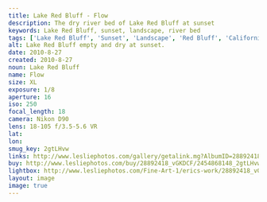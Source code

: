 ```yaml
---
title: Lake Red Bluff - Flow
description: The dry river bed of Lake Red Bluff at sunset
keywords: Lake Red Bluff, sunset, landscape, river bed
tags: ['Lake Red Bluff', 'Sunset', 'Landscape', 'Red Bluff', 'California']
alt: Lake Red Bluff empty and dry at sunset.
date: 2010-8-27
created: 2010-8-27
noun: Lake Red Bluff
name: Flow
size: XL
exposure: 1/8
aperture: 16
iso: 250
focal_length: 18
camera: Nikon D90
lens: 18-105 f/3.5-5.6 VR
lat: 
lon: 
smug_key: 2gtLHvw
links: http://www.lesliephotos.com/gallery/getalink.mg?AlbumID=28892418&AlbumKey=vGKDCF&ImageID=2454868148&ImageKey=2gtLHvw&how=forum&Page=1
buy: http://www.lesliephotos.com/buy/28892418_vGKDCF/2454868148_2gtLHvw/
lightbox: http://www.lesliephotos.com/Fine-Art-1/erics-work/28892418_vGKDCF#!i=2454868148&k=2gtLHvw&lb=1&s=A
layout: image
image: true
---
```

